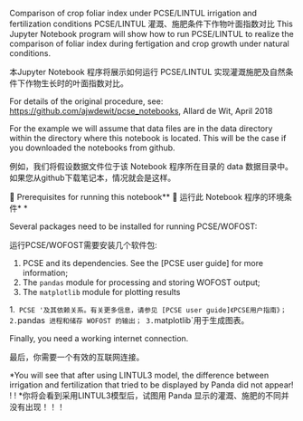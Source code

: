 Comparison of crop foliar index under PCSE/LINTUL irrigation and fertilization conditions
PCSE/LINTUL 灌溉、施肥条件下作物叶面指数对比
This Jupyter Notebook program will show how to run PCSE/LINTUL to realize the comparison of foliar index during fertigation and crop growth under natural conditions.

本Jupyter Notebook 程序将展示如何运行 PCSE/LINTUL 实现灌溉施肥及自然条件下作物生长时的叶面指数对比。

For details of the original procedure, see: https://github.com/ajwdewit/pcse_notebooks, Allard de Wit, April 2018

For the example we will assume that data files are in the data directory within the directory where this notebook is located. This will be the case if you downloaded the notebooks from github.

例如，我们将假设数据文件位于该 Notebook 程序所在目录的 data 数据目录中。如果您从github下载笔记本，情况就会是这样。

	Prerequisites for running this notebook**
	运行此 Notebook 程序的环境条件* *

Several packages need to be installed for running PCSE/WOFOST:

运行PCSE/WOFOST需要安装几个软件包:

1.	PCSE and its dependencies. See the [PCSE user guide] for more information;
  2. The `pandas` module for processing and storing WOFOST output;
  3. The `matplotlib` module for plotting results
  
   1.` PCSE '及其依赖关系。有关更多信息，请参见 [PCSE user guide]《PCSE用户指南》；
   2.`pandas` 进程和储存 WOFOST 的输出；
   3.`matplotlib`用于生成图表。


Finally, you need a working internet connection.

最后，你需要一个有效的互联网连接。

*You will see that after using LINTUL3 model, the difference between irrigation and fertilization that tried to be displayed by Panda did not appear!  !  !
*你将会看到采用LINTUL3模型后，试图用 Panda 显示的灌溉、施肥的不同并没有出现！！！
